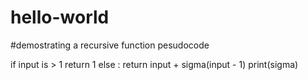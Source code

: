# hello-world
#demostrating a recursive function pesudocode 

if input is > 1
return 1
else :
   return input + sigma(input - 1)
print(sigma)   
   
